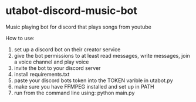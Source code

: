 # utabot-discord-music-bot
Music playing bot for discord that plays songs from youtube

How to use:

1. set up a discord bot on their creator service
2. give the bot permissions to at least read messages, write messages, join a voice channel and play voice
3. invite the bot to your discord server
4. install requirements.txt
5. paste your discord bots token into the TOKEN varible in utabot.py
7. make sure you have FFMPEG installed and set up in PATH
6. run from the command line using: python main.py
